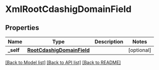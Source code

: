 # XmlRootCdashigDomainField

## Properties
Name | Type | Description | Notes
------------ | ------------- | ------------- | -------------
**_self** | [**RootCdashigDomainField**](RootCdashigDomainField.md) |  | [optional] 

[[Back to Model list]](../README.md#documentation-for-models) [[Back to API list]](../README.md#documentation-for-api-endpoints) [[Back to README]](../README.md)


